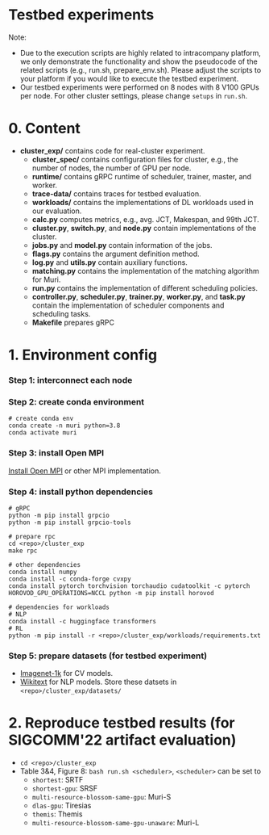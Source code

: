 # Testbed experiments
Note: 
- Due to the execution scripts are highly related to intracompany platform, we only demonstrate the functionality and show the pseudocode of the related scripts (e.g., run.sh, prepare_env.sh). Please adjust the scripts to your platform if you would like to execute the testbed experiment.
- Our testbed experiments were performed on 8 nodes with 8 V100 GPUs per node. For other cluster settings, please change ```setups``` in ```run.sh```.

# 0. Content
- **cluster_exp/** contains code for real-cluster experiment.
  - **cluster_spec/** contains configuration files for cluster, e.g., the number of nodes, the number of GPU per node.
  - **runtime/** contains gRPC runtime of scheduler, trainer, master, and worker.
  - **trace-data/** contains traces for testbed evaluation.
  - **workloads/** contains the implementations of DL workloads used in our evaluation.
  - **calc.py** computes metrics, e.g., avg. JCT, Makespan, and 99th JCT.
  - **cluster.py**, **switch.py**, and **node.py** contain implementations of the cluster.
  - **jobs.py** and **model.py** contain information of the jobs.
  - **flags.py** contains the argument definition method.
  - **log.py** and **utils.py** contain auxiliary functions.
  - **matching.py** contains the implementation of the matching algorithm for Muri.
  - **run.py** contains the implementation of different scheduling policies.
  - **controller.py**, **scheduler.py**, **trainer.py**, **worker.py**, and **task.py** contain the implementation of scheduler components and scheduling tasks.
  - **Makefile** prepares gRPC

# 1. Environment config
### Step 1: interconnect each node

### Step 2: create conda environment
```
# create conda env
conda create -n muri python=3.8
conda activate muri
```

### Step 3: install Open MPI
[Install Open MPI](https://www.open-mpi.org/faq/?category=building#easy-build) or other MPI implementation.

### Step 4: install python dependencies
```
# gRPC
python -m pip install grpcio
python -m pip install grpcio-tools

# prepare rpc
cd <repo>/cluster_exp
make rpc

# other dependencies
conda install numpy
conda install -c conda-forge cvxpy
conda install pytorch torchvision torchaudio cudatoolkit -c pytorch
HOROVOD_GPU_OPERATIONS=NCCL python -m pip install horovod

# dependencies for workloads
# NLP
conda install -c huggingface transformers
# RL
python -m pip install -r <repo>/cluster_exp/workloads/requirements.txt
```

### Step 5: prepare datasets (for testbed experiment)
- [Imagenet-1k](https://academictorrents.com/details/a306397ccf9c2ead27155983c254227c0fd938e2) for CV models.
- [Wikitext](https://huggingface.co/datasets/wikitext) for NLP models.
Store these datsets in ```<repo>/cluster_exp/datasets/```

# 2. Reproduce testbed results (for SIGCOMM'22 artifact evaluation)
- ```cd <repo>/cluster_exp```
- Table 3&4, Figure 8: ```bash run.sh <scheduler>```, ```<scheduler>``` can be set to
  - ```shortest```: SRTF
  - ```shortest-gpu```: SRSF
  - ```multi-resource-blossom-same-gpu```: Muri-S
  - ```dlas-gpu```: Tiresias
  - ```themis```: Themis
  - ```multi-resource-blossom-same-gpu-unaware```: Muri-L
